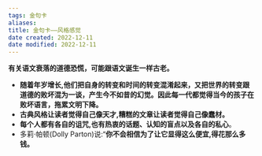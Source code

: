```yaml
---
tags: 金句卡
aliases: 
title: 金句卡——风格感觉
date created: 2022-12-11
date modified: 2022-12-11
---
```

 **有关语文衰落的道德恐慌，可能跟语文诞生一样古老。**
- **随着年岁增长,他们把自身的转变和时间的转变混淆起来，又把世界的转变跟道德的败坏混为一谈，产生今不如昔的幻觉。因此每一代都觉得当今的孩子在败坏语言，拖累文明下降。**
-  **古典风格让读者觉得自己像天才,糟糕的文章让读者觉得自己像蠢材。**
- **每个人都有各自的诅咒,也有热衷的话题、认知的盲点以及各自的私心**。
-  多莉·帕顿(Dolly Parton)说:“**你不会相信为了让它显得这么便宜,得花那么多钱。**